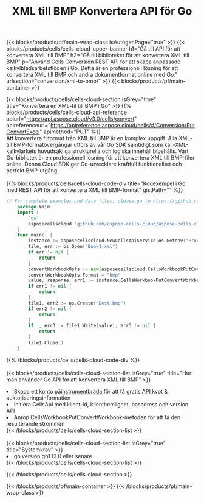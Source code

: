 ﻿---
title:  XML till BMP Konvertera API för Go
description: " Cloud API:er och SDK:er för Microsoft Excel & OpenOffice Calc. Konvertera kalkylark till fil i annat format."
url: /sv/go/conversion/xml-to-bmp/
---
{{< blocks/products/pf/main-wrap-class isAutogenPage="true" >}}
{{< blocks/products/cells/cells-cloud-upper-banner h1="Gå till API för att konvertera XML till BMP" h2="Gå till biblioteket för att konvertera XML till BMP" p="Använd Cells Conversion REST API för att skapa anpassade kalkylbladsarbetsflöden i Go. Detta är en professionell lösning för att konvertera XML till BMP och andra dokumentformat online med Go." urlsection="conversion/xml-to-bmp/" >}}
{{< blocks/products/pf/main-container >}}

{{< blocks/products/cells/cells-cloud-section isGrey="true" title="Konvertera en XML-fil till BMP i Go" >}}
{{% blocks/products/cells/cells-cloud-api-reference apiurl="https://api.aspose.cloud/v3.0/cells/convert" apireferenceurl="https://apireference.aspose.cloud/cells/#/Conversion/PutConvertExcel" apimethod="PUT" %}}
<br/>
Att konvertera filformat från XML till BMP är en komplex uppgift. Alla XML- till BMP-formatövergångar utförs av vår Go SDK samtidigt som käll-XML-kalkylarkets huvudsakliga strukturella och logiska innehåll bibehålls. Vårt Go-bibliotek är en professionell lösning för att konvertera XML till BMP-filer online. Denna Cloud SDK ger Go-utvecklare kraftfull funktionalitet och perfekt BMP-utgång.
<br/>
<br/>
{{% blocks/products/cells/cells-cloud-code-div title="Kodexempel i Go med REST API för att konvertera XML till BMP-format" gistPath="" %}}
 
```go
// For complete examples and data files, please go to https://github.com/aspose-cells-cloud/aspose-cells-cloud-go/
    package main
    import (
	    "os"
	    asposecellscloud "github.com/aspose-cells-cloud/aspose-cells-cloud-go/v22"
    )
    func main() {
	    instance := asposecellscloud.NewCellsApiService(os.Getenv("ProductClientId"), os.Getenv("ProductClientSecret"))
	    file, err := os.Open("Book1.xml")
	    if err != nil {
		    return
	    }
	    convertWorkbookOpts := new(asposecellscloud.CellsWorkbookPutConvertWorkbookOpts)
	    convertWorkbookOpts.Format = "bmp"
	    value, response, err1 := instance.CellsWorkbookPutConvertWorkbook(file, convertWorkbookOpts)
	    if err1 != nil {
		    return
	    }
	    file1, err2 := os.Create("Dest.bmp")
	    if err2 != nil {
		    return
	    }
	    if _, err3 := file1.Write(value); err3 != nil {
		    return
	    }
	    file1.Close()
    }
```
 
{{% /blocks/products/cells/cells-cloud-code-div %}}
<br/>
<br/>
{{< blocks/products/cells/cells-cloud-section-list isGrey="true" title="Hur man använder Go API för att konvertera XML till BMP" >}}
<li> Skapa ett konto på<a href="https://dashboard.aspose.cloud/">instrumentbräda</a> för att få gratis API kvot & auktoriseringsinformation</li>
<li>Initiera CellsApi med klient-id, klienthemlighet, basadress och version API</li>
<li>Anrop CellsWorkbookPutConvertWorkbook-metoden för att få den resulterande strömmen</li>
{{< /blocks/products/cells/cells-cloud-section-list >}}
<br/>
<br/>
{{< blocks/products/cells/cells-cloud-section-list isGrey="true" title="Systemkrav" >}}
<li>go version go1.13.0 eller senare</li>
{{< /blocks/products/cells/cells-cloud-section-list >}}

{{< /blocks/products/cells/cells-cloud-section >}}

{{< /blocks/products/pf/main-container >}}
{{< /blocks/products/pf/main-wrap-class >}}
